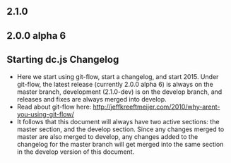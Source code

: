 ## 2.1.0

## 2.0.0 alpha 6

## Starting dc.js Changelog
 * Here we start using git-flow, start a changelog, and start 2015.  Under git-flow,
   the latest release (currently 2.0.0 alpha 6) is always on the master branch,
   development (2.1.0-dev) is on the develop branch, and releases and fixes are always
   merged into develop.
 * Read about git-flow here: http://jeffkreeftmeijer.com/2010/why-arent-you-using-git-flow/
 * It follows that this document will always have two active sections: the master
   section, and the develop section.  Since any changes merged to master are also
   merged to develop, any changes added to the changelog for the master branch will
   get merged into the same section in the develop version of this document.
